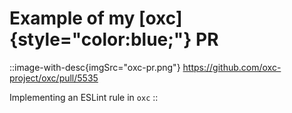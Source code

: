 # Example of my [oxc]{style="color:blue;"} PR

::image-with-desc{imgSrc="oxc-pr.png"}
https://github.com/oxc-project/oxc/pull/5535  

Implementing an ESLint rule in `oxc`
::